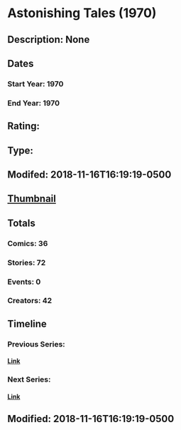 # Astonishing Tales (1970)
## Description: None
## Dates
### Start Year: 1970
### End Year: 1970
## Rating: 
## Type: 
## Modifed: 2018-11-16T16:19:19-0500
## [Thumbnail](http://i.annihil.us/u/prod/marvel/i/mg/1/c0/5bef33e2ca6aa.jpg)
## Totals
### Comics: 36
### Stories: 72
### Events: 0
### Creators: 42
## Timeline
### Previous Series: 
#### [Link]()
### Next Series: 
#### [Link]()
## Modified: 2018-11-16T16:19:19-0500